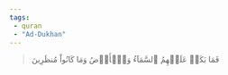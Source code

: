 ```yaml
---
tags: 
 - quran 
 - "Ad-Dukhan"
---
```


> فَمَا بَكَتۡ عَلَيۡهِمُ ٱلسَّمَآءُ وَٱلۡأَرۡضُ وَمَا كَانُواْ مُنظَرِينَ
